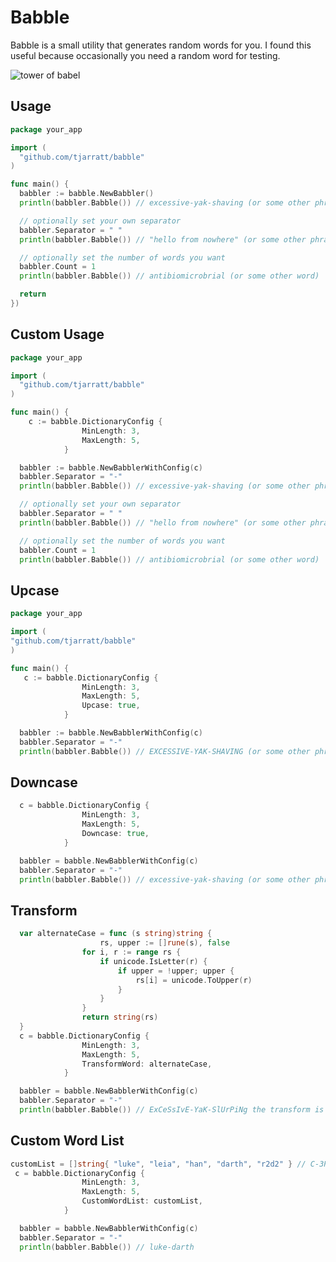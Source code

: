 Babble
=========

Babble is a small utility that generates random words for you. I found this useful because occasionally you need a random word for testing.

![tower of babel](http://image.shutterstock.com/display_pic_with_logo/518173/140700250/stock-photo-tower-of-babel-first-variant-raster-variant-140700250.jpg)

Usage
-----

```go
package your_app

import (
  "github.com/tjarratt/babble"
)

func main() {
  babbler := babble.NewBabbler()
  println(babbler.Babble()) // excessive-yak-shaving (or some other phrase)

  // optionally set your own separator
  babbler.Separator = " "
  println(babbler.Babble()) // "hello from nowhere" (or some other phrase)

  // optionally set the number of words you want
  babbler.Count = 1
  println(babbler.Babble()) // antibiomicrobrial (or some other word)

  return
})
```
Custom Usage
----
```go
package your_app

import (
  "github.com/tjarratt/babble"
)

func main() {
    c := babble.DictionaryConfig {
				MinLength: 3,
				MaxLength: 5,
			}

  babbler := babble.NewBabblerWithConfig(c)
  babbler.Separator = "-"
  println(babbler.Babble()) // excessive-yak-shaving (or some other phrase)

  // optionally set your own separator
  babbler.Separator = " "
  println(babbler.Babble()) // "hello from nowhere" (or some other phrase)

  // optionally set the number of words you want
  babbler.Count = 1
  println(babbler.Babble()) // antibiomicrobrial (or some other word)

```
Upcase
----
```go
package your_app

import (
"github.com/tjarratt/babble"
)

func main() {
   c := babble.DictionaryConfig {
				MinLength: 3,
				MaxLength: 5,
				Upcase: true,
			}

  babbler := babble.NewBabblerWithConfig(c)
  babbler.Separator = "-"
  println(babbler.Babble()) // EXCESSIVE-YAK-SHAVING (or some other phrase)
```
Downcase
----
```go
  c = babble.DictionaryConfig {
				MinLength: 3,
				MaxLength: 5,
				Downcase: true,
			}

  babbler = babble.NewBabblerWithConfig(c)
  babbler.Separator = "-"
  println(babbler.Babble()) // excessive-yak-shaving (or some other phrase)
```
Transform
----
```go
  var alternateCase = func (s string)string {
                    rs, upper := []rune(s), false
                for i, r := range rs {
                    if unicode.IsLetter(r) {
                        if upper = !upper; upper {
                            rs[i] = unicode.ToUpper(r)
                        }
                    }
                }
                return string(rs)
  }  
  c = babble.DictionaryConfig {
				MinLength: 3,
				MaxLength: 5,
				TransformWord: alternateCase,
			}

  babbler = babble.NewBabblerWithConfig(c)
  babbler.Separator = "-"
  println(babbler.Babble()) // ExCeSsIvE-YaK-SlUrPiNg the transform is applied to each word individually during load
```
Custom Word List
----
```go
customList = []string{ "luke", "leia", "han", "darth", "r2d2" } // C-3PO has been expressly excluded 
 c = babble.DictionaryConfig {
				MinLength: 3,
				MaxLength: 5,
				CustomWordList: customList,
			}

  babbler = babble.NewBabblerWithConfig(c)
  babbler.Separator = "-"
  println(babbler.Babble()) // luke-darth
```

